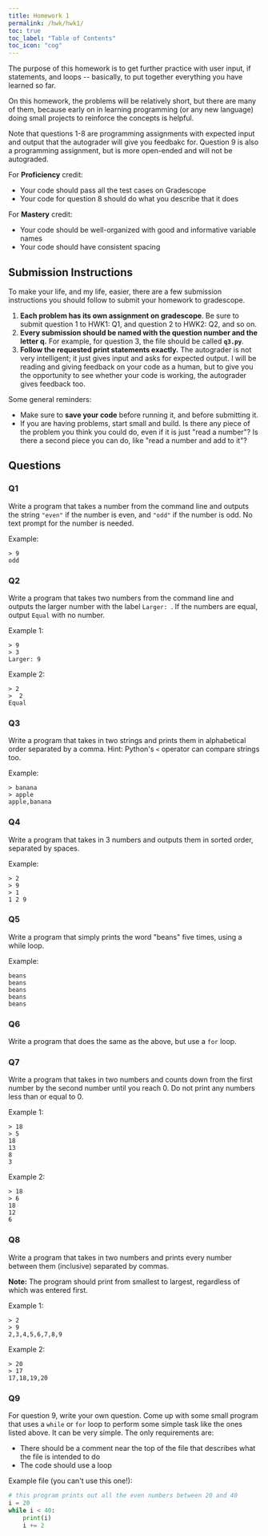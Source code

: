 ```yaml
---
title: Homework 1
permalink: /hwk/hwk1/
toc: true
toc_label: "Table of Contents"
toc_icon: "cog"
---
```


The purpose of this homework is to get further practice with user input, if statements, and loops -- basically, to put together everything you have learned so far. 

On this homework, the problems will be relatively short, but there are many of them, because early on in learning programming (or any new language) doing small projects to reinforce the concepts is helpful. 

Note that questions 1-8 are programming assignments with expected input and output that the autograder will give you feedbakc for. Question 9 is also a programming assignment, but is more open-ended and will not be autograded. 

For **Proficiency** credit:

- Your code should pass all the test cases on Gradescope
- Your code for question 8 should do what you describe that it does

For **Mastery** credit:
- Your code should be well-organized with good and informative variable names
- Your code should have consistent spacing

## Submission Instructions

To make your life, and my life, easier, there are a few submission instructions you should follow to submit your homework to gradescope. 

1. **Each problem has its own assignment on gradescope**. Be sure to submit question 1 to HWK1: Q1, and question 2 to HWK2: Q2, and so on. 
2. **Every submission should be named with the question number and the letter q.** For example, for question 3, the file should be called **`q3.py`**.
3. **Follow the requested print statements exactly.** The autograder is not very intelligent; it just gives input and asks for expected output. I will be reading and giving feedback on your code as a human, but to give you the opportunity to see whether your code is working, the autograder gives feedback too. 

Some general reminders:
- Make sure to **save your code** before running it, and before submitting it. 
- If you are having problems, start small and build. Is there any piece of the problem you think you could do, even if it is just "read a number"? Is there a second piece you can do, like "read a number and add to it"? 

## Questions

### Q1

Write a program that takes a number from the command line and outputs the string `"even"` if the number is even, and `"odd"` if the number is odd. No text prompt for the number is needed.

Example:

```
> 9
odd
```

### Q2

Write a program that takes two numbers from the command line and outputs the larger number with the label `Larger: `. If the numbers are equal, output `Equal` with no number.

Example 1:

```
> 9
> 3
Larger: 9
```

Example 2:

```
> 2
>  2
Equal
```

### Q3

Write a program that takes in two strings and prints them in alphabetical order separated by a comma. Hint: Python's `<` operator can compare strings too.

Example:

```
> banana
> apple
apple,banana
```

### Q4

Write a program that takes in 3 numbers and outputs them in sorted order, separated by spaces.

Example: 

```
> 2
> 9
> 1
1 2 9
```

### Q5

Write a program that simply prints the word "beans" five times, using a while loop.

Example:

```
beans
beans
beans
beans
beans
```

### Q6

Write a program that does the same as the above, but use a `for` loop.

### Q7

Write a program that takes in two numbers and counts down from the first number by the second number until you reach 0. Do not print any numbers less than or equal to 0. 

Example 1: 

```
> 18
> 5
18
13
8
3
```

Example 2:

```
> 18
> 6
18
12
6
```

### Q8

Write a program that takes in two numbers and prints every number between them (inclusive) separated by commas.

**Note:** The program should print from smallest to largest, regardless of which was entered first. 

Example 1:

```
> 2
> 9
2,3,4,5,6,7,8,9
```

Example 2:

```
> 20
> 17
17,18,19,20
```

### Q9

For question 9, write your own question. Come up with some small program that uses a `while` or `for` loop to perform some simple task like the ones listed above. It can be very simple. The only requirements are:

- There should be a comment near the top of the file that describes what the file is intended to do
- The code should use a loop


Example file (you can't use this one!):

```python
# this program prints out all the even numbers between 20 and 40
i = 20
while i < 40:
    print(i)
    i += 2
```

